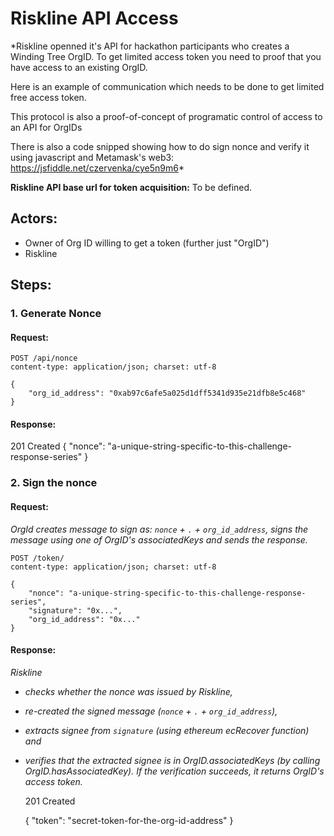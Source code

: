 # Riskline API Access

*Riskline openned it's API for hackathon participants who creates a Winding
Tree OrgID. To get limited access token you need to proof that you have access
to an existing OrgID.

Here is an example of communication which needs to be done to get limited free
access token.

This protocol is also a proof-of-concept of programatic control of access to an
API for OrgIDs

There is also a code snipped showing how to do sign nonce and verify it using
javascript and Metamask's web3: https://jsfiddle.net/czervenka/cye5n9m6*


**Riskline API base url for token acquisition:** To be defined.

## Actors:

- Owner of Org ID willing to get a token (further just "OrgID")
- Riskline


## Steps:

### 1. Generate Nonce

#### Request:

    POST /api/nonce
    content-type: application/json; charset: utf-8

    {
        "org_id_address": "0xab97c6afe5a025d1dff5341d935e21dfb8e5c468"
    }


#### Response:
201 Created 
    {
        "nonce": "a-unique-string-specific-to-this-challenge-response-series"
    }

### 2. Sign the nonce

#### Request:
*OrgId creates message to sign as: `nonce` + `.` + `org_id_address`, signs the
message using one of OrgID's associatedKeys and sends the response.*

    POST /token/
    content-type: application/json; charset: utf-8

    {
        "nonce": "a-unique-string-specific-to-this-challenge-response-series",
        "signature": "0x...",
        "org_id_address": "0x..."
    }

#### Response:
*Riskline*

- *checks whether the nonce was issued by Riskline,*
- *re-created the signed message (`nonce` + `.` + `org_id_address`),*
- *extracts signee from `signature` (using ethereum ecRecover function) and*
- *verifies that the extracted signee is in OrgID.associatedKeys (by calling
   OrgID.hasAssociatedKey).*
*If the verification succeeds, it returns OrgID's access token.*


    201 Created

    {
        "token": "secret-token-for-the-org-id-address"
    }
